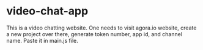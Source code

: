 # video-chat-app
This is a video chatting website. One needs to visit agora.io website, create a new project over there, generate token number, app id, and channel name. Paste it in main.js file.
